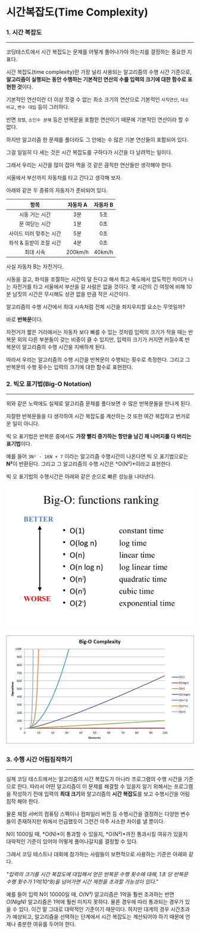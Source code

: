 # 시간복잡도(Time Complexity)



### 1. 시간 복잡도

---

코딩테스트에서 시간 복잡도는 문제를 어떻게 풀어나가야 하는지를 결정하는 중요한 지표다.

시간 복잡도(time complexity)란 가장 널리 사용되는 알고리즘의 수행 시간 기준으로, **알고리즘이 실행되는 동안 수행하는 기본적인 연산의 수를 입력의 크기에 대한 함수로 표현한 것**이다.

기본적인 연산이란 더 이상 쪼갤 수 없는 최소 크기의 연산으로 기본적인 `사칙연산`, `대소 비교`, `변수 대입` 등이 그러하다.

반면 `정렬`, `소인수 분해` 등은 반복문을 포함한 연산이기 때문에 기본적인 연산이라 할 수 없다.

하지만 알고리즘 한 문제를 풀더라도 그 안에는 수 많은 기본 연산들이 포함되어 있다.

그걸 일일히 다 세는 것은 시간 복잡도를 구하다가 시간을 다 날려먹는 일이다.

그래서 우리는 시간을 많이 잡아 먹을 것 같은 큼직한 연산들만 생각해야 한다.

서울에서 부산까지 자동차를 타고 간다고 생각해 보자.

아래와 같은 두 종류의 자동차가 준비되어 있다.

|          항목           | 자동차 A | 자동차 B |
| :---------------------: | :------: | :------: |
|     시동 거는 시간      |   3분    |   5초    |
|     문 여닫는 시간      |   1분    |   0초    |
| 사이드 미러 맞추는 시간 |   5분    |   0초    |
| 좌석 & 등받이 조절 시간 |   4분    |   0초    |
|        최대 시속        | 200km/h  |  40km/h  |

사실 자동차 B는 자전거다.

시동을 걸고, 좌석을 조절하는 시간이 덜 든다고 해서 최고 속도에서 압도적인 차이가 나는 자전거를 타고 서울에서 부산을 갈 사람은 없을 것이다. 몇 시간의 긴 여정에 비해 10분 남짓의 시간은  무시해도 상관 없을 만큼 작은 시간이다.

알고리즘의 수행 시간에서 최대 시속처럼 전체 시간을 좌지우지할 요소는 무엇일까?

바로 **반복문**이다.

자전거가 짧은 거리에서는 자동차 보다 빠를 수 있는 것처럼 입력의 크기가 작을 때는 반복문 외의 다른 부분들이 갖는 비중이 클 수 있지만, 입력의 크기가 커지면 커질수록 반복문이 알고리즘의 수행 시간을 지배하게 된다.

따라서 우리는 알고리즘의 수행 시간을 반복문이 수행되는 횟수로 측정한다. 그리고 그 반복문의 수행 횟수는 입력의 크기에 대한 함수로 표현한다.



### 2. 빅오 표기법(Big-O Notation)

---

위와 같은 노력에도 실제로 알고리즘 문제를 풀다보면 수 많은 반복문들을 만나게 된다.

자잘한 반복문들을 다 생각하여 시간 복잡도를 계산하는 것 또한 여간 복잡하고 번거로운 일이 아니다.

빅 오 표기법은 반복문 중에서도 **가장 빨리 증가하는 항만을 남긴 채 나머지를 다 버리는 표기법**이다.

예를 들어 `3N² - 16N + 7` 이라는 알고리즘 수행시간이 나온다면 빅 오 표기법으로는 **N²**이 반환된다. 그리고 그 알고리즘의 수행 시간은 *O(N²)*이라고 표현한다.

빅 오 표기법의 수행시간은 아래와 같은 순으로 빠른 성능을 나타낸다.



![](../src/ORanking.jpg)



### ![](../src/O.png)



### 3. 수행 시간 어림짐작하기

---

실제 코딩 테스트에서는 알고리즘의 시간 복잡도가 아니라 프로그램의 수행 시간을 기준으로 한다. 따라서 어떤 알고리즘이 이 문제를 해결할 수 있을지 알기 위해서는 프로그램을 작성하기 전에 입력의 **최대 크기**와 알고리즘의 **시간 복잡도**를 보고 수행시간을 어림짐작 해야 한다.

물론 체점 서버의 컴퓨팅 스펙이나 컴파일러 버전 등 수행시간을 결정하는 다양한 변수들이 존재하지만 위에서 언급했듯이 그런건 아주 사소한 차이를 낼 뿐이다.

N이 1000일 때, *O(N)*이 통과할 수 있을지, *O(N²)*까진 통과시킬 여유가 있을지 대략적인 기준이 있어야 어떻게 풀어나갈지를 결정할 수 있다.

그래서 코딩 테스트나 대회에 참가하는 사람들이 보편적으로 사용하는 기준은 아래와 같다.



*"입력의 크기를 시간 복잡도에 대입해서 얻은 반복문 수행 횟수에 대해, 1초 당 반복문 수행 횟수가 1억(10^8)을 넘어가면 시간 제한을 초과할 가능성이 있다."*



예를 들어 입력 N이 10000일 때, *O(N³)* 알고리즘은 1억을 훨씬 초과하는 반면 *O(NlgN)* 알고리즘은 1억에 훨씬 미치지 못하다. 물론 경우에 따라 통과되는 경우가 있을 수 있다. 이건 말 그대로 대략적인 기준이기 때문이다. 하지만 대게의 경우 시간초과가 예상되고, 알고리즘을 선택하는 단계에서 시간 복잡도는 계산되어야 하기 때문에 언제나 충분한 여유를 두어야 한다. 





